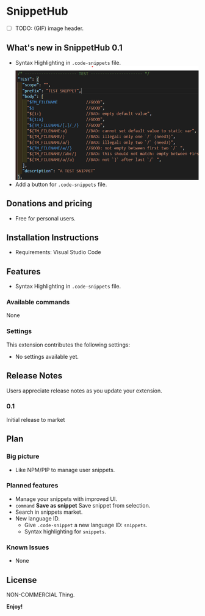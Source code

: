 # SnippetHub

- [ ] TODO: (GIF) image header.

## What's new in SnippetHub 0.1

- Syntax Highlighting in `.code-snippets` file.
  ![Syntax Highlighting](.github/IMG/v0.1-feature.png/)
- Add a button for `.code-snippets` file.

## Donations and pricing

- Free for personal users.

## Installation Instructions

- Requirements: Visual Studio Code

## Features

- Syntax Highlighting in `.code-snippets` file.

### Available commands

None

### Settings

This extension contributes the following settings:

- No settings available yet.

<!-- Include if your extension adds any VS Code settings through the `contributes.configuration` extension point.

- `myExtension.enable`: enable/disable this extension
- `myExtension.thing`: set to `blah` to do something -->

## Release Notes

Users appreciate release notes as you update your extension.

### 0.1

Initial release to market

## Plan

### Big picture

- Like NPM/PIP to manage user snippets.

### Planned features

- Manage your snippets with improved UI.
- `command` **Save as snippet** Save snippet from selection.
- Search in snippets market.
- New language ID.
  - Give `.code-snippet` a new language ID: `snippets`.
  - Syntax highlighting for `snippets`.

### Known Issues

- None

## License

NON-COMMERCIAL Thing.

**Enjoy!**
